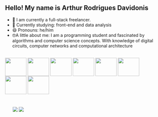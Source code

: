 ## Hello! My name is Arthur Rodrigues Davidonis


- 🔭 I am currently a full-stack freelancer.
- 🧐 Currently studying: front-end and data analysis
- 😄 Pronouns: he/him
- 🤓A little about me: I am a programming student and fascinated by algorithms and computer science concepts. With knowledge of digital circuits, computer networks and computational architecture




<div style="display: inline_block"><br>
  <img align="center"  height="60" width="70" src="https://cdn.jsdelivr.net/gh/devicons/devicon@latest/icons/php/php-original.svg" />
  <img align="center"  height="60" width="70" src="https://cdn.jsdelivr.net/gh/devicons/devicon@latest/icons/javascript/javascript-original.svg" />
  <img align="center"  height="60" width="70"  src="https://cdn.jsdelivr.net/gh/devicons/devicon@latest/icons/laravel/laravel-original.svg" />
  <img align="center"  height="60" width="70" src="https://cdn.jsdelivr.net/gh/devicons/devicon@latest/icons/csharp/csharp-original.svg" />
  <img align="center"  height="60" width="70" src="https://cdn.jsdelivr.net/gh/devicons/devicon@latest/icons/html5/html5-original-wordmark.svg" />
  <img align="center"  height="60" width="70" src="https://cdn.jsdelivr.net/gh/devicons/devicon@latest/icons/css3/css3-original-wordmark.svg" />
  <img align="center"  height="60" width="70" src="  height="60" width="70" src="https://cdn.jsdelivr.net/gh/devicons/devicon@latest/icons/css3/css3-original-wordmark.svg" />
  <img align="center"  height="60" width="70" src="https://cdn.jsdelivr.net/gh/devicons/devicon@latest/icons/mysql/mysql-original-wordmark.svg" />






 
</div>

<div style="margin: 25px"> <br> 
  <a href = "aod.otavio@gmail.com"><img src="https://img.shields.io/badge/-Gmail-%23333?style=for-the-badge&logo=gmail&logoColor=white" target="_blank"></a>
  <a href="https://www.linkedin.com/in/arthurdavidonisrd/" target="_blank"><img src="https://img.shields.io/badge/-LinkedIn-%230077B5?style=for-the-badge&logo=linkedin&logoColor=white" target="_blank"></a> 
</div>




